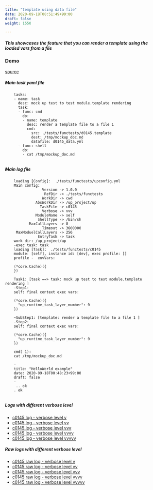 ```yaml
---
title: "template using data file"
date: 2020-09-18T00:51:49+99:00
draft: false
weight: 1550

---
```


##### This showcases the feature that you can render a template using the loaded vars from a file


### Demo








[source](https://github.com/upcmd/up/blob/master/tests/functests/c0145.yml)

##### Main task yaml file
```
    tasks:
    - name: task
      desc: mock up test to test module.template rendering
      task:
      - func: cmd
        do:
        - name: template
          desc: render a template file to a file 1
          cmd:
            src: ./tests/functests/d0145.template
            dest: /tmp/mockup_doc.md
            datafile: d0145_data.yml
      - func: shell
        do:
        - cat /tmp/mockup_doc.md
    
```
##### Main log file
```
    loading [Config]:  ./tests/functests/upconfig.yml
    Main config:
                 Version -> 1.0.0
                  RefDir -> ./tests/functests
                 WorkDir -> cwd
              AbsWorkDir -> /up_project/up
                TaskFile -> c0145
                 Verbose -> vvv
              ModuleName -> self
               ShellType -> /bin/sh
           MaxCallLayers -> 8
                 Timeout -> 3600000
     MaxModuelCallLayers -> 256
               EntryTask -> task
    work dir: /up_project/up
    -exec task: task
    loading [Task]:  ./tests/functests/c0145
    module: [self], instance id: [dev], exec profile: []
    profile -  envVars:
    
    (*core.Cache)({
    })
    
    Task1: [task ==> task: mock up test to test module.template rendering ]
    -Step1:
    self: final context exec vars:
    
    (*core.Cache)({
      "up_runtime_task_layer_number": 0
    })
    
    ~SubStep1: [template: render a template file to a file 1 ]
    -Step2:
    self: final context exec vars:
    
    (*core.Cache)({
      "up_runtime_task_layer_number": 0
    })
    
    cmd( 1):
    cat /tmp/mockup_doc.md
    
    -
    title: "HelloWorld example"
    date: 2020-09-18T00:48:23+99:00
    draft: false
    -
     .. ok
    . ok
    
```


##### Logs with different verbose level
* [c0145 log - verbose level v](../../logs/c0145_v)
* [c0145 log - verbose level vv](../../logs/c0145_vv)
* [c0145 log - verbose level vvv](../../logs/c0145_vvvv)
* [c0145 log - verbose level vvvv](../../logs/c0145_vvvv)
* [c0145 log - verbose level vvvvv](../../logs/c0145_vvvvv)

##### Raw logs with different verbose level
* [c0145 raw log - verbose level v](../../reflogs/c0145_v.log)
* [c0145 raw log - verbose level vv](../../reflogs/c0145_vv.log)
* [c0145 raw log - verbose level vvv](../../reflogs/c0145_vvv.log)
* [c0145 raw log - verbose level vvvv](../../reflogs/c0145_vvvv.log)
* [c0145 raw log - verbose level vvvvv](../../reflogs/c0145_vvvvv.log)








